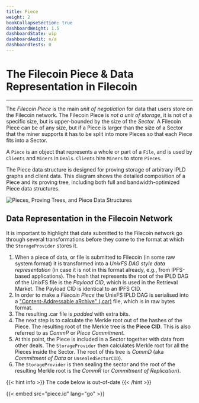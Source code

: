 ```yaml
---
title: Piece
weight: 2
bookCollapseSection: true
dashboardWeight: 1.5
dashboardState: wip
dashboardAudit: n/a
dashboardTests: 0
---
```


# The Filecoin Piece & Data Representation in Filecoin
---

The _Filecoin Piece_ is the main _unit of negotiation_ for data that users store on the Filecoin network. The Filecoin Piece is _not a unit of storage_, it is not of a specific size, but is upper-bounded by the size of the _Sector_. A Filecoin Piece can be of any size, but if a Piece is larger than the size of a Sector that the miner supports it has to be split into more Pieces so that each Piece fits into a Sector.

A `Piece` is an object that represents a whole or part of a `File`,
and is used by `Clients` and `Miners` in `Deals`. `Clients` hire `Miners`
to store `Pieces`. 

The Piece data structure is designed for proving storage of arbitrary
IPLD graphs and client data. This diagram shows the detailed composition
of a Piece and its proving tree, including both full and bandwidth-optimized
Piece data structures.


![Pieces, Proving Trees, and Piece Data Structures](pieces.png)

## Data Representation in the Filecoin Network

It is important to highlight that data submitted to the Filecoin network go through several transformations before they come to the format at which the `StorageProvider` stores it.

1. When a piece of data, or file is submitted to Filecoin (in some raw system format) it is transformed into a _UnixFS DAG style data representation_ (in case it is not in this format already, e.g., from IPFS-based applications). The hash that represents the root of the IPLD DAG of the UnixFS file is the _Payload CID_, which is used in the Retrieval Market. The Payload CID is identical to an IPFS CID.
2. In order to make a _Filecoin Piece_ the UnixFS IPLD DAG is serialised into a ["Content-Addressable aRchive" (.car)](https://github.com/ipld/specs/blob/master/block-layer/content-addressable-archives.md#summary) file, which is in raw bytes format.
3. The resulting .car file is _padded_ with extra bits.
4. The next step is to calculate the Merkle root out of the hashes of the Piece. The resulting root of the Merkle tree is the **Piece CID**. This is also referred to as _CommP_ or _Piece Commitment_.
5. At this point, the Piece is included in a Sector together with data from other deals. The `StorageProvider` then calculates Merkle root for all the Pieces inside the Sector. The root of this tree is _CommD_ (aka _Commitment of Data_ or `UnsealedSectorCID`).
6. The `StorageProvider` is then sealing the sector and the root of the resulting Merkle root is the _CommR_ (or _Commitment of Replication_).

{{< hint info >}}
The code below is out-of-date
{{< /hint >}}

{{< embed src="piece.id" lang="go" >}}
